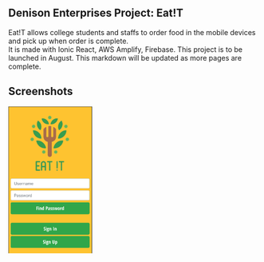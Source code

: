 <h2>Denison Enterprises Project: Eat!T</h2>
Eat!T allows college students and staffs to order food in the mobile devices
and pick up when order is complete.
<br/>
It is made with Ionic React, AWS Amplify, Firebase.
This project is to be launched in August. This markdown
will be updated as more pages are complete.
<h2>Screenshots</h2>
<img
    src="./src/assets/screenShots/loginScreen.png"
    width="33.3%"
    alt="sign-in-page"/>
